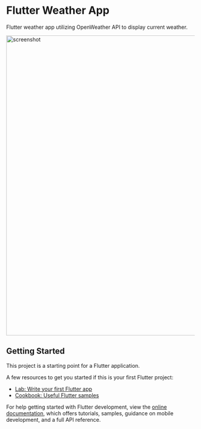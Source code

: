 # Flutter Weather App

Flutter weather app utilizing OpenWeather API to display current weather.

<img src="https://github.com/user-attachments/assets/c1ff0e0b-fc1a-4c79-b777-ff3679b38a1c" height="800" alt="screenshot">

## Getting Started

This project is a starting point for a Flutter application.

A few resources to get you started if this is your first Flutter project:

- [Lab: Write your first Flutter app](https://docs.flutter.dev/get-started/codelab)
- [Cookbook: Useful Flutter samples](https://docs.flutter.dev/cookbook)

For help getting started with Flutter development, view the
[online documentation](https://docs.flutter.dev/), which offers tutorials,
samples, guidance on mobile development, and a full API reference.
